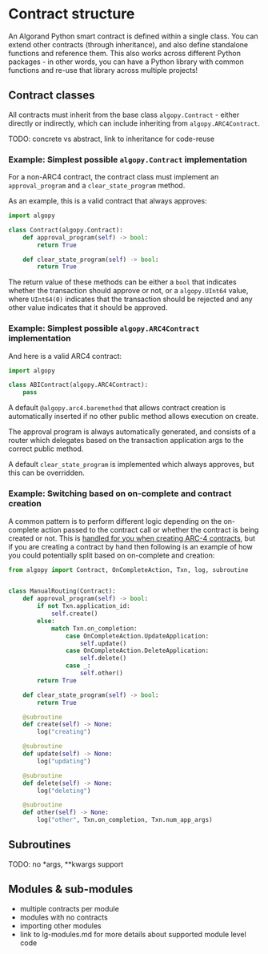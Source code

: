 # Contract structure

An Algorand Python smart contract is defined within a single class. You can extend other contracts (through inheritance), and also define standalone functions and reference them. This also works across different Python packages - in other words, you can have a Python library with common functions and re-use that library across multiple projects!

## Contract classes

All contracts must inherit from the base class `algopy.Contract` - either directly or indirectly, which can include inheriting from `algopy.ARC4Contract`.

TODO: concrete vs abstract, link to inheritance for code-reuse

### Example: Simplest possible `algopy.Contract` implementation

For a non-ARC4 contract, the contract class must implement an `approval_program` and a `clear_state_program` method. 

As an example, this is a valid contract that always approves:

```python
import algopy

class Contract(algopy.Contract):
    def approval_program(self) -> bool:
        return True

    def clear_state_program(self) -> bool:
        return True
```

The return value of these methods can be either a `bool` that indicates whether the transaction should approve or not, or a `algopy.UInt64` value, where `UInt64(0)` indicates that the transaction should be rejected and any other value indicates that it should be approved.

### Example: Simplest possible `algopy.ARC4Contract` implementation

And here is a valid ARC4 contract:

```python
import algopy

class ABIContract(algopy.ARC4Contract):
    pass
```

A default `@algopy.arc4.baremethod` that allows contract creation is automatically inserted if no
other public method allows execution on create.

The approval program is always automatically generated, and consists of a router which delegates 
based on the transaction application args to the correct public method.

A default `clear_state_program` is implemented which always approves, but this can be overridden.

### Example: Switching based on on-complete and contract creation

A common pattern is to perform different logic depending on the on-complete action passed to the contract call or whether the contract is being created or not. This is [handled for you when creating ARC-4 contracts](./lg-arc4.md), but if you are creating a contract by hand then following is an example of how you could potentially split based on on-complete and creation:

```python
from algopy import Contract, OnCompleteAction, Txn, log, subroutine


class ManualRouting(Contract):
    def approval_program(self) -> bool:
        if not Txn.application_id:
            self.create()
        else:
            match Txn.on_completion:
                case OnCompleteAction.UpdateApplication:
                    self.update()
                case OnCompleteAction.DeleteApplication:
                    self.delete()
                case _:
                    self.other()
        return True

    def clear_state_program(self) -> bool:
        return True

    @subroutine
    def create(self) -> None:
        log("creating")

    @subroutine
    def update(self) -> None:
        log("updating")

    @subroutine
    def delete(self) -> None:
        log("deleting")

    @subroutine
    def other(self) -> None:
        log("other", Txn.on_completion, Txn.num_app_args)

```
## Subroutines

TODO: no *args, **kwargs support

## Modules & sub-modules

- multiple contracts per module
- modules with no contracts
- importing other modules
- link to lg-modules.md for more details about supported module level code
